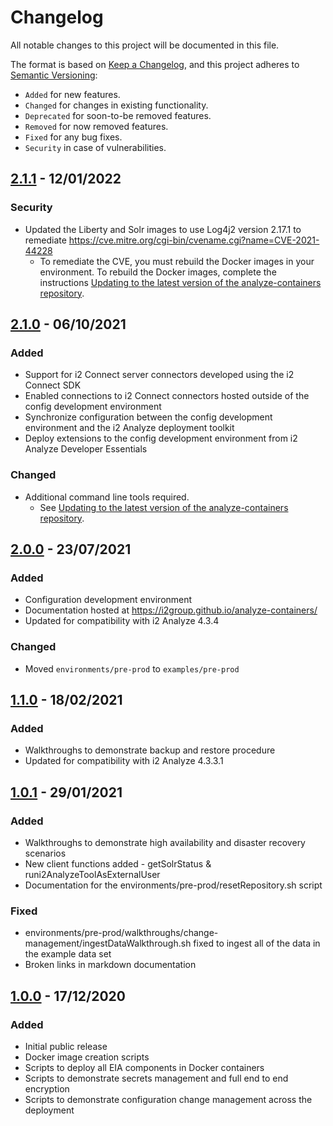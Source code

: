 # Changelog

All notable changes to this project will be documented in this file.

The format is based on [Keep a Changelog], and this project adheres to
[Semantic Versioning]:

* `Added` for new features.
* `Changed` for changes in existing functionality.
* `Deprecated` for soon-to-be removed features.
* `Removed` for now removed features.
* `Fixed` for any bug fixes.
* `Security` in case of vulnerabilities.

## [2.1.1] - 12/01/2022

### Security

- Updated the Liberty and Solr images to use Log4j2 version 2.17.1 to remediate https://cve.mitre.org/cgi-bin/cvename.cgi?name=CVE-2021-44228
  - To remediate the CVE, you must rebuild the Docker images in your environment. To rebuild the Docker images, complete the instructions [Updating to the latest version of the analyze-containers repository](https://i2group.github.io/analyze-containers/content/managing_update_env.html).

[2.1.1]: https://github.com/i2group/analyze-containers/tree/v2.1.1

## [2.1.0] - 06/10/2021

### Added

- Support for i2 Connect server connectors developed using the i2 Connect SDK
- Enabled connections to i2 Connect connectors hosted outside of the config development environment
- Synchronize configuration between the config development environment and the i2 Analyze deployment toolkit
- Deploy extensions to the config development environment from i2 Analyze Developer Essentials

### Changed

- Additional command line tools required.
  - See [Updating to the latest version of the analyze-containers repository](https://i2group.github.io/analyze-containers/content/managing_update_env.md).

[2.1.0]: https://github.com/i2group/analyze-containers/tree/v2.1.0


## [2.0.0] - 23/07/2021

### Added

- Configuration development environment
- Documentation hosted at https://i2group.github.io/analyze-containers/
- Updated for compatibility with i2 Analyze 4.3.4

### Changed

- Moved `environments/pre-prod` to `examples/pre-prod`

[2.0.0]: https://github.com/i2group/analyze-containers/tree/v2.0.0

## [1.1.0] - 18/02/2021

### Added

- Walkthroughs to demonstrate backup and restore procedure
- Updated for compatibility with i2 Analyze 4.3.3.1

[1.1.0]: https://github.com/i2group/analyze-containers/tree/v1.1.0

## [1.0.1] - 29/01/2021

### Added

- Walkthroughs to demonstrate high availability and disaster recovery scenarios
- New client functions added - getSolrStatus & runi2AnalyzeToolAsExternalUser
- Documentation for the environments/pre-prod/resetRepository.sh script

### Fixed

- environments/pre-prod/walkthroughs/change-management/ingestDataWalkthrough.sh fixed to ingest all of the data in the example data set
- Broken links in markdown documentation

[1.0.1]: https://github.com/i2group/analyze-containers/tree/v1.0.1

## [1.0.0] - 17/12/2020

### Added

- Initial public release
- Docker image creation scripts
- Scripts to deploy all EIA components in Docker containers
- Scripts to demonstrate secrets management and full end to end encryption
- Scripts to demonstrate configuration change management across the deployment

[1.0.0]: https://github.com/i2group/analyze-containers/tree/v1.0.0

[Keep a Changelog]: https://keepachangelog.com/en/1.0.0/
[Semantic Versioning]: https://semver.org/spec/v2.0.0.html